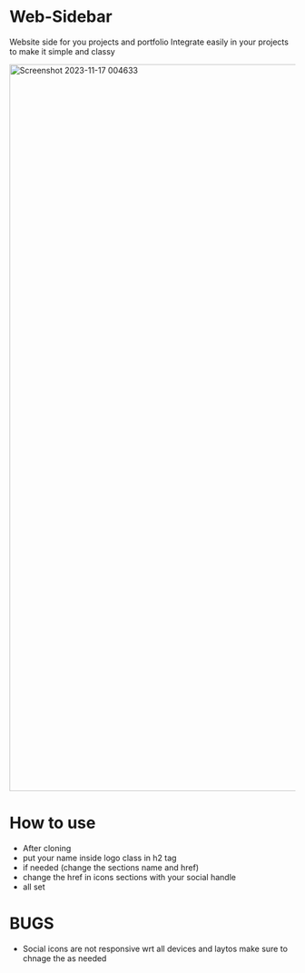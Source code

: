 # Web-Sidebar
Website side for you projects and portfolio 
Integrate easily in your projects to make it simple and classy


<img width="1280" alt="Screenshot 2023-11-17 004633" src="https://github.com/alokraj-05/Web-Sidebar/assets/121685233/02071622-f5ca-4e23-83a0-70cef3cf1fe6">

# How to use
- After cloning
- put your name inside logo class in h2 tag
- if needed (change the sections name and href)
- change the href in icons sections with your social handle
- all set

# BUGS
- Social icons are not responsive wrt all devices and laytos make sure to chnage the as needed

